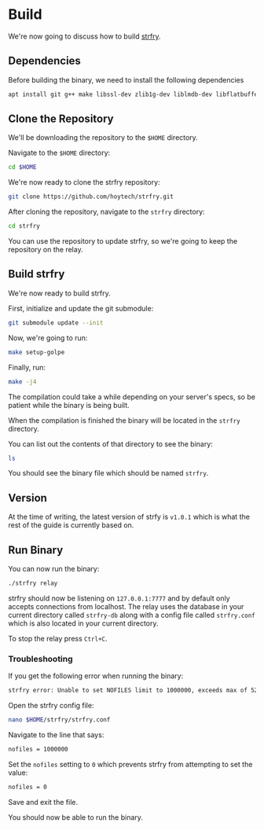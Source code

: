 # Build

We're now going to discuss how to build [strfry](https://github.com/hoytech/strfry "strfry").

## Dependencies

Before building the binary, we need to install the following dependencies

```bash
apt install git g++ make libssl-dev zlib1g-dev liblmdb-dev libflatbuffers-dev libsecp256k1-dev libzstd-dev
```

## Clone the Repository

We'll be downloading the repository to the `$HOME` directory.

Navigate to the `$HOME` directory:

```bash
cd $HOME
```

We're now ready to clone the strfry repository:

```bash
git clone https://github.com/hoytech/strfry.git
```

After cloning the repository, navigate to the `strfry` directory:

```bash
cd strfry
```

You can use the repository to update strfry, so we're going to keep the repository on the relay.

## Build strfry

We're now ready to build strfry.

First, initialize and update the git submodule:

```bash
git submodule update --init
```

Now, we're going to run:

```bash
make setup-golpe
```

Finally, run:

```bash
make -j4
```

The compilation could take a while depending on your server's specs, so be patient while the binary is being built.

When the compilation is finished the binary will be located in the `strfry` directory.

You can list out the contents of that directory to see the binary:

```bash
ls
```

You should see the binary file which should be named `strfry`.

## Version

At the time of writing, the latest version of strfy is `v1.0.1` which is what the rest of the guide is currently based on.

## Run Binary

You can now run the binary:

```bash
./strfry relay
```

strfry should now be listening on `127.0.0.1:7777` and by default only accepts connections from localhost. The relay uses the database in your current directory called `strfry-db` along with a config file called `strfry.conf` which is also located in your current directory.

To stop the relay press `Ctrl+C`.

### Troubleshooting

If you get the following error when running the binary:

```bash
strfry error: Unable to set NOFILES limit to 1000000, exceeds max of 524288
```

Open the strfry config file:

```bash
nano $HOME/strfry/strfry.conf
```

Navigate to the line that says:

```bash
nofiles = 1000000
```

Set the `nofiles` setting to `0` which prevents strfry from attempting to set the value:

```bash
nofiles = 0
```

Save and exit the file.

You should now be able to run the binary.
